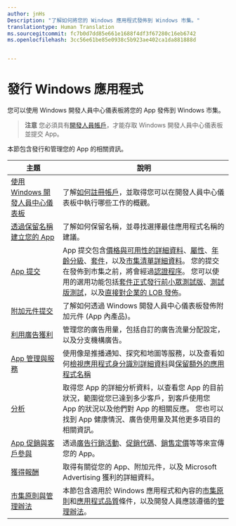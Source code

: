 ```yaml
---
author: jnHs
Description: "了解如何將您的 Windows 應用程式發佈到 Windows 市集。"
translationtype: Human Translation
ms.sourcegitcommit: fc7b0d7dd85e661e1688f4df3f67280c16eb6742
ms.openlocfilehash: 3cc56e61be85e0938c5b923ae402ca1da881888d


---
```


# 發行 Windows 應用程式

您可以使用 Windows 開發人員中心儀表板將您的 App 發佈到 Windows 市集。 

> **注意** 您必須具有[開發人員帳戶](http://go.microsoft.com/fwlink/p/?LinkId=615100)，才能存取 Windows 開發人員中心儀表板並提交 App。

本節包含發行和管理您的 App 的相關資訊。

| **主題** | **說明** |
|-----------|-----------------|
| [使用 Windows 開發人員中心儀表板](using-the-windows-dev-center-dashboard.md) | 了解[如何註冊帳戶](opening-a-developer-account.md)，並取得您可以在開發人員中心儀表板中執行哪些工作的概觀。 |
| [透過保留名稱建立您的 App](create-your-app-by-reserving-a-name.md) | 了解如何保留名稱，並尋找選擇最佳應用程式名稱的建議。 |
| [App 提交](app-submissions.md) | App 提交包含[價格與可用性的詳細資料](set-app-pricing-and-availability.md)、[屬性](enter-app-properties.md)、[年齡分級](age-ratings.md)、[套件](upload-app-packages.md)，以及[市集清單詳細資料](create-app-store-listings.md)。 您的提交在發佈到市集之前，將會經過[認證程序](the-app-certification-process.md)。 您可以使用的選用功能包括[套件正式發行前小眾測試版](package-flights.md)、[測試版測試](beta-testing-and-targeted-distribution.md)，以及[直接對企業的 LOB 發佈](distribute-lob-apps-to-enterprises.md)。 |
| [附加元件提交](add-on-submissions.md) | 了解如何透過 Windows 開發人員中心儀表板發佈附加元件 (App 內產品)。 |
| [利用廣告獲利](monetize-with-ads.md) | 管理您的廣告用量，包括自訂的廣告流量分配設定，以及分支機構廣告。 |
| [App 管理與服務](app-management-and-services.md) | 使用像是推播通知、探究和地圖等服務，以及查看如何[檢視應用程式身分識別詳細資料](view-app-identity-details.md)與[保留額外的應用程式名稱](manage-app-names.md) |
| [分析](analytics.md) | 取得您 App 的詳細分析資料，以查看您 App 的目前狀況，範圍從您已達到多少客戶，到客戶使用您 App 的狀況以及他們對 App 的相關反應。 您也可以找到 App 健康情況、廣告使用量及其他更多項目的相關資訊。 |
| [App 促銷與客戶參與](app-promotion-and-customer-engagement.md) | 透過[廣告行銷活動](create-an-ad-campaign-for-your-app.md)、[促銷代碼](generate-promotional-codes.md)、[銷售定價](put-apps-and-add-ons-on-sale.md)等等來宣傳您的 App。 
| [獲得報酬](getting-paid-apps.md) | 取得有關從您的 App、附加元件，以及 Microsoft Advertising 獲利的詳細資料。 |
| [市集原則與管理辦法](https://msdn.microsoft.com/library/windows/apps/dn764939.aspx) | 本節包含適用於 Windows 應用程式和內容的[市集原則](https://msdn.microsoft.com/library/windows/apps/dn764944.aspx)和[應用程式品質](https://msdn.microsoft.com/library/windows/apps/mt652261.aspx)條件，以及開發人員應該遵循的[管理辦法](https://msdn.microsoft.com/library/windows/apps/dn764941.aspx)。 |
 



<!--HONumber=Aug16_HO5-->


